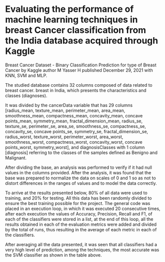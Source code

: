 # Evaluating the performance of machine learning techniques in breast Cancer classification from the India database acquired through Kaggle

Breast Cancer Dataset - Binary Classification Prediction for type of Breast Cancer by Kaggle author M Yasser H published December 29, 2021 with KNN, SVM and MLP.

The studied database contains 32 columns composed of data related to breast cancer.
breast in India, which presents the characteristics and classes (diagnoses).

It was divided by the cancerData variable that has 29 columns [radius_mean,
texture_mean, perimeter_mean, area_mean, smoothness_mean, compactness_mean, concavity_mean,
concave points_mean, symmetry_mean, fractal_dimension_mean, radius_se, texture_se,
perimeter_se, area_se, smoothness_se, compactness_se, concavity_se, concave points_se,
symmetry_se, fractal_dimension_se, radius_worst, texture_worst, perimeter_worst, area_worst,
smoothness_worst, compactness_worst, concavity_worst, concave points_worst, symmetry_worst], and
diagnosisClasses with 1 column [diagnosis] referring to the classes of the samples defined as Benigno
and Malignant.

After dividing the base, an analysis was performed to verify if it had null values ​​in the
columns provided. After the analysis, it was found that the base was prepared to normalize the
data on scales of 0 and 1 so as not to distort differences in the ranges of values ​​and to model the
data correctly.

To arrive at the results presented below, 80% of all data were used to
training, and 20% for testing. All this data has been randomly divided to ensure the best
training possible for the project. The general code was placed in an execution loop, in which it was
executed 20 consecutive times, after each execution the values ​​of Accuracy, Precision, Recall and F1,
of each of the classifiers were stored in a list, at the end of this loop, all the
results obtained in each of the evaluation metrics were added and divided by the total of
runs, thus resulting in the average of each metric in each of the classifiers.

After averaging all the data presented, it was seen that all classifiers
had a very high level of prediction, among the techniques, the most accurate was the SVM classifier
as shown in the table above.

